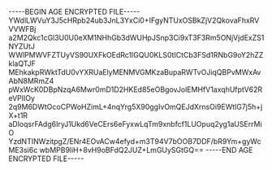 -----BEGIN AGE ENCRYPTED FILE-----
YWdlLWVuY3J5cHRpb24ub3JnL3YxCi0+IFgyNTUxOSBkZjV2QkovaFhxRVVVWFBj
a2M2Qkc1cGl3U0U0eXM1NHhGb3dWUHpJSnp3Ci9xT3F3Rm5ONjVjdExZS1NYZUtJ
WWlPMWVFZTUyVS90UXFkOEdRc1lGQU0KLS0tICtCb3FSd1RNbG9oY2hZZklaQTJF
MEhkakpRWktTdU0vYXRUaElyMENMVGMKzaBupaRWTvOJiqQBPvMWxAvAbN8MRmZ4
pWxWcK0DBpNzqA6Mwr0mD1D2HKEd85eOBgovJolEMHfV1axqhUfptV62ReVPlIOy
2q9M6DWtOcoCPWoHZimL+4nqYrg5X90ggIvOmQEJdXrnsOi9EWtlG7j5h+jX+t1R
aDloqsrFAdg6IryJ1Ukd6VeCErs6eFyxwLqTm9xnbfcf1LUOpuq2yg1aUSErrMiO
YzdNTINWzitpgZ/ENr4EOvACw4efyd+m3T94V7bOOB7DDF/bR9Ym+gyWcME3si6c
wbMPB9liH+8vH9oBFdQ2JUZ+LmGUySGtGQ==
-----END AGE ENCRYPTED FILE-----
